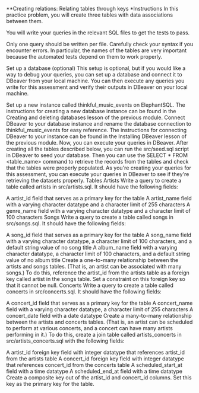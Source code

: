 **Creating relations: Relating tables through keys
*Instructions
In this practice problem, you will create three tables with data associations between them.

You will write your queries in the relevant SQL files to get the tests to pass.

Only one query should be written per file. Carefully check your syntax if you encounter errors. In particular, the names of the tables are very important because the automated tests depend on them to work properly.

Set up a database (optional)
This setup is optional, but if you would like a way to debug your queries, you can set up a database and connect it to DBeaver from your local machine. You can then execute any queries you write for this assessment and verify their outputs in DBeaver on your local machine.

Set up a new instance called thinkful_music_events on ElephantSQL. The instructions for creating a new database instance can be found in the Creating and deleting databases lesson of the previous module.
Connect DBeaver to your database instance and rename the database connection to thinkful_music_events for easy reference. The instructions for connecting DBeaver to your instance can be found in the Installing DBeaver lesson of the previous module.
Now, you can execute your queries in DBeaver.
After creating all the tables described below, you can run the src/seed.sql script in DBeaver to seed your database. Then you can use the SELECT * FROM <table_name> command to retrieve the records from the tables and check that the tables were properly populated. As you're creating your queries for this assessment, you can execute your queries in DBeaver to see if they're retrieving the datasets properly.
Tables
Artists
Write a query to create a table called artists in src/artists.sql. It should have the following fields:

A artist_id field that serves as a primary key for the table
A artist_name field with a varying character datatype and a character limit of 255 characters
A genre_name field with a varying character datatype and a character limit of 100 characters
Songs
Write a query to create a table called songs in src/songs.sql. It should have the following fields:

A song_id field that serves as a primary key for the table
A song_name field with a varying character datatype, a character limit of 100 characters, and a default string value of no song title
A album_name field with a varying character datatype, a character limit of 100 characters, and a default string value of no album title
Create a one-to-many relationship between the artists and songs tables. (That is, an artist can be associated with many songs.) To do this, reference the artist_id from the artists table as a foreign key called artist in the songs table. Set a constraint on this foreign key so that it cannot be null.
Concerts
Write a query to create a table called concerts in src/concerts.sql. It should have the following fields:

A concert_id field that serves as a primary key for the table
A concert_name field with a varying character datatype, a character limit of 255 characters
A concert_date field with a date datatype
Create a many-to-many relationship between the artists and concerts tables. (That is, an artist can be scheduled to perform at various concerts, and a concert can have many artists performing in it.) To do this, create a join table called artists_concerts in src/artists_concerts.sql with the following fields:

A artist_id foreign key field with integer datatype that references artist_id from the artists table
A concert_id foreign key field with integer datatype that references concert_id from the concerts table
A scheduled_start_at field with a time datatype
A scheduled_end_at field with a time datatype
Create a composite key out of the artist_id and concert_id columns. Set this key as the primary key for the table.
